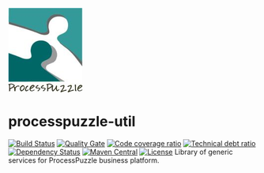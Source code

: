 ![ProcessPuzzle - Business Agility](https://raw.githubusercontent.com/ZsZs/processpuzzle-parent/master/processpuzzle-logo-small.jpg)
# processpuzzle-util
[![Build Status](https://travis-ci.org/ZsZs/processpuzzle-util.svg?branch=master)](https://travis-ci.org/ZsZs/processpuzzle-util)
[![Quality Gate](https://sonarqube.com/api/badges/gate?key=com.processpuzzle:processpuzzle-util:development)](https://sonarqube.com/dashboard/index/com.processpuzzle:processpuzzle-util:development) 
[![Code coverage ratio](https://sonarqube.com/api/badges/measure?key=com.processpuzzle:processpuzzle-util:development&metric=coverage)](https://sonarqube.com/dashboard/index/com.processpuzzle:processpuzzle-util:development) 
[![Technical debt ratio](https://sonarqube.com/api/badges/measure?key=com.processpuzzle:processpuzzle-util:development&metric=sqale_debt_ratio)](https://sonarqube.com/dashboard/index/com.processpuzzle:processpuzzle-util:development) 
[![Dependency Status](https://www.versioneye.com/user/projects/59b28517368b08004a06a5f5/badge.svg?style=flat-square)](https://www.versioneye.com/user/projects/59b28517368b08004a06a5f5)
[![Maven Central](https://maven-badges.herokuapp.com/maven-central/com.processpuzzle/processpuzzle-util/badge.svg?style=flat-square)](https://maven-badges.herokuapp.com/maven-central/com.processpuzzle/processpuzzle-util/)
[![License](https://img.shields.io/github/license/spotify/dockerfile-maven.svg)](LICENSE)
Library of generic services for ProcessPuzzle business platform.
